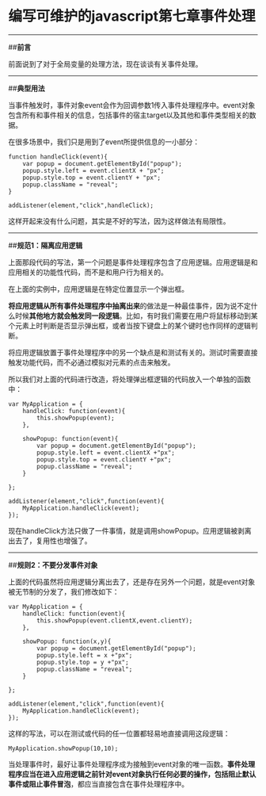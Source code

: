 ﻿# 编写可维护的javascript第七章事件处理


---

##**前言**

前面说到了对于全局变量的处理方法，现在谈谈有关事件处理。

---

##**典型用法**

当事件触发时，事件对象event会作为回调参数1传入事件处理程序中。event对象包含所有和事件相关的信息，包括事件的宿主target以及其他和事件类型相关的数据。

在很多场景中，我们只是用到了event所提供信息的一小部分：

```
function handleClick(event){
    var popup = document.getElementById("popup");
    popup.style.left = event.clientX + "px";
    popup.style.top = event.clientY + "px";
    popup.className = "reveal";
}

addListener(element,"click",handleClick);
```

这样开起来没有什么问题，其实是不好的写法，因为这样做法有局限性。

---

##**规范1：隔离应用逻辑**

上面那段代码的写法，第一个问题是事件处理程序包含了应用逻辑。应用逻辑是和应用相关的功能性代码，而不是和用户行为相关的。

在上面的实例中，应用逻辑是在特定位置显示一个弹出框。

**将应用逻辑从所有事件处理程序中抽离出来**的做法是一种最佳事件，因为说不定什么时候**其他地方就会触发同一段逻辑**。比如，有时我们需要在用户将鼠标移动到某个元素上时判断是否显示弹出框，或者当按下键盘上的某个键时也作同样的逻辑判断。

将应用逻辑放置于事件处理程序中的另一个缺点是和测试有关的。测试时需要直接触发功能代码，而不必通过模拟对元素的点击来触发。

所以我们对上面的代码进行改造，将处理弹出框逻辑的代码放入一个单独的函数中：

```
var MyApplication = {
    handleClick: function(event){
        this.showPopup(event);
    },
    
    showPopup: function(event){
        var popup = document.getElementById("popup");
        popup.style.left = event.clientX +"px";
        popup.style.top = event.clientY +"px";
        popup.className = "reveal";
    }

};

addListener(element,"click",function(event){
    MyApplication.handleClick(event);
});
```

现在handleClick方法只做了一件事情，就是调用showPopup。应用逻辑被剥离出去了，复用性也增强了。

---

##**规则2：不要分发事件对象**

上面的代码虽然将应用逻辑分离出去了，还是存在另外一个问题，就是event对象被无节制的分发了，我们修改如下：


```
var MyApplication = {
    handleClick: function(event){
        this.showPopup(event.clientX,event.clientY);
    },
    
    showPopup: function(x,y){
        var popup = document.getElementById("popup");
        popup.style.left = x +"px";
        popup.style.top = y +"px";
        popup.className = "reveal";
    }

};

addListener(element,"click",function(event){
    MyApplication.handleClick(event);
});
```

这样的写法，可以在测试或代码的任一位置都轻易地直接调用这段逻辑：

```
MyApplication.showPopup(10,10);
```

当处理事件时，最好让事件处理程序成为接触到event对象的唯一函数。**事件处理程序应当在进入应用逻辑之前针对event对象执行任何必要的操作，包括阻止默认事件或阻止事件冒泡**，都应当直接包含在事件处理程序中。



